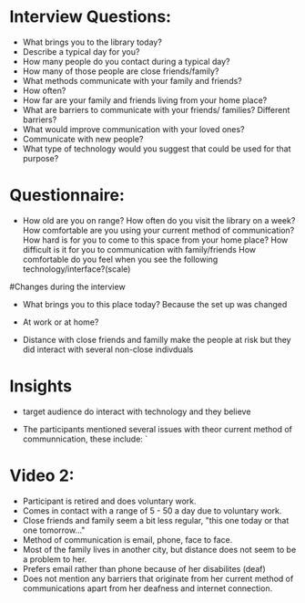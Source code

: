 # Interview Questions:

* What brings you to the library today?
* Describe a typical day for you?
* How many people do you contact during a typical day?
* How many of those people are close friends/family?
* What methods communicate with your family and friends? 
* How often?
* How far are your family and friends living from your home place?
* What are barriers to communicate with your friends/ families? Different barriers?
* What would improve communication with your loved ones?
* Communicate with new people?
* What type of technology would you suggest that could be used for that purpose?

# Questionnaire:
* How old are you on range? 
How often do you visit the library on a week?
How comfortable are you using your current method of communication?
How hard is for you to come to this space from your home place?
How difficult is it for you to communication with family/friends
How comfortable do you feel when you see the following technology/interface?(scale)

#Changes during the interview

* What brings you to this place today? Because the set up was changed 

* At work or at home? 

* Distance with close friends and familly make the people at risk  but they did interact with several non-close indivduals 


# Insights

* target audience do interact with technology and they believe 

* The participants mentioned several issues with theor current method of communnication, these include:	`

# Video 2:
- Participant is retired and does voluntary work. 
- Comes in contact with a range of 5 - 50 a day due to voluntary work.
- Close friends and family seem a bit less regular, "this one today or that one tomorrow..."
- Method of communication is email, phone, face to face. 
- Most of the family lives in another city, but distance does not seem to be a problem to her. 
- Prefers email rather than phone because of her disabilites (deaf)
- Does not mention any barriers that originate from her current method of communications apart from her deafness and internet connection. 


